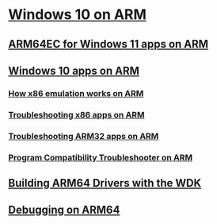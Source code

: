 # [Windows 10 on ARM](/windows/arm)
## [ARM64EC for Windows 11 apps on ARM](/windows/uwp/porting/arm64ec)
## [Windows 10 apps on ARM](/windows/uwp/porting/apps-on-arm)
### [How x86 emulation works on ARM](/windows/uwp/porting/apps-on-arm-x86-emulation)
### [Troubleshooting x86 apps on ARM](/windows/uwp/porting/apps-on-arm-troubleshooting-x86)
### [Troubleshooting ARM32 apps on ARM](/windows/uwp/porting/apps-on-arm-troubleshooting-arm32)
### [Program Compatibility Troubleshooter on ARM](/windows/uwp/porting/apps-on-arm-program-compat-troubleshooter)
## [Building ARM64 Drivers with the WDK](/windows-hardware/drivers/develop/building-arm64-drivers)
## [Debugging on ARM64](/windows-hardware/drivers/debugger/debugging-arm64)